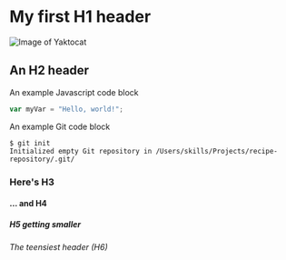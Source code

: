 # My first H1 header
![Image of Yaktocat](https://octodex.github.com/images/yaktocat.png)

## An H2 header
An example Javascript code block
``` javascript
var myVar = "Hello, world!";
```

An example Git code block
```
$ git init
Initialized empty Git repository in /Users/skills/Projects/recipe-repository/.git/
```

### Here's H3
#### ... and H4
##### H5 getting smaller
###### The teensiest header (H6)
